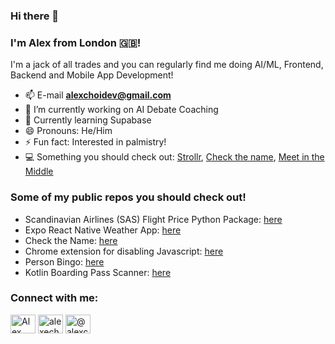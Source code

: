 ### Hi there 👋
### I'm Alex from London 🇬🇧!

I'm a jack of all trades and you can regularly find me doing AI/ML, Frontend, Backend and Mobile App Development!

- 📫 E-mail **alexchoidev@gmail.com**
- 🔭 I’m currently working on AI Debate Coaching
- 📕 Currently learning Supabase
- 😄 Pronouns: He/Him
- ⚡ Fun fact: Interested in palmistry!
- 💻 Something you should check out: <a href="https://strollr.xyz">Strollr</a>, <a href="https://checkthena.me">Check the name</a>, <a href="https://meetinthemiddle.app">Meet in the Middle</a>

### Some of my public repos you should check out!

- Scandinavian Airlines (SAS) Flight Price Python Package: <a href="https://github.com/alexechoi/sas-prices-py">here</a>
- Expo React Native Weather App: <a href="https://github.com/alexechoi/expo-weather-app">here</a>
- Check the Name: <a href="https://github.com/alexechoi/check-the-name">here</a>
- Chrome extension for disabling Javascript: <a href="https://github.com/alexechoi/disable-javascript">here</a>
- Person Bingo: <a href="https://github.com/alexechoi/person-bingo">here</a>
- Kotlin Boarding Pass Scanner: <a href="https://github.com/alexechoi/boarding-pass-scanner">here</a>

<h3 align="left">Connect with me:</h3>
<p align="left">
<a href="https://linkedin.com/in/alexchoi1" target="blank"><img align="center" src="https://raw.githubusercontent.com/rahuldkjain/github-profile-readme-generator/master/src/images/icons/Social/linked-in-alt.svg" alt="Alex Choi" height="30" width="40" /></a>
<a href="https://instagram.com/alexechoi" target="blank"><img align="center" src="https://raw.githubusercontent.com/rahuldkjain/github-profile-readme-generator/master/src/images/icons/Social/instagram.svg" alt="alexechoi" height="30" width="40" /></a>
<a href="https://www.twitter.com/alexchhk" target="blank"><img align="center" src="https://raw.githubusercontent.com/rahuldkjain/github-profile-readme-generator/master/src/images/icons/Social/twitter.svg" alt="@alexchhk" height="30" width="40" /></a>
</p>

